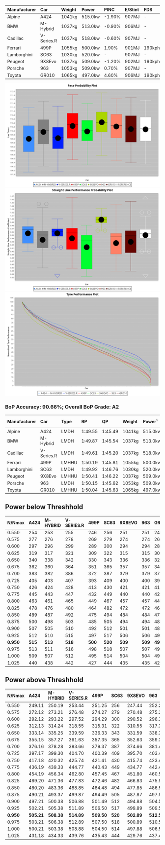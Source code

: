 | Manufacturer | Car        | Weight | Power   | PINC    | E/Stint | FDS     |
|:-|:-|:-|:-|:-|:-|:-|
| Alpine       | A424       | 1041kg | 515.0kw | -1.90%  | 907MJ   |    -    |
| BMW          | M-Hybrid   | 1037kg | 513.0kw | -0.90%  | 906MJ   |    -    |
| Cadillac     | V-Series.R | 1037kg | 518.0kw | -0.60%  | 907MJ   |    -    |
| Ferrari      | 499P       | 1055kg | 500.0kw | 1.90%   | 901MJ   | 190kph  |
| Lamborghini  | SC63       | 1030kg | 520.0kw |    -    | 907MJ   |    -    |
| Peugeot      | 9X8Evo     | 1037kg | 509.0kw | -1.20%  | 902MJ   | 190kph  |
| Porsche      | 963        | 1053kg | 509.0kw | 0.70%   | 907MJ   |    -    |
| Toyota       | GR010      | 1065kg | 497.0kw | 4.60%   | 906MJ   | 190kph  |

![PACECHART](./IMG/OFFICIAL.png)
![STRAIGHTLINEPERFORMANCECHART](./IMG/OFFICIAL_sp.png)
![TYREPERFORMANCECHART](./IMG/OFFICIAL_tw.png)

### BoP Accuracy: 90.66%; Overall BoP Grade: A2
| Manufacturer | Car        | Type  | RP      | QP      | Weight | Power¹  | Threshhold | PINC    | Power²   | E/Stint | AVG Vmax  | FDS     | RDLC | L/Stint | BOP-Grade | Model Accuracy | Model Points | Match%  | SimDiff |
|:-|:-|:-|:-|:-|:-|:-|:-|:-|:-|:-|:-|:-|:-|:-|:-|:-|:-|:-|:-|
| Alpine       | A424       | LMDH  | 1:49.55 | 1:45.49 | 1041kg | 515.0kw | 250.0kph   | -1.90%  | 505.20kw |  907MJ  | 285.66kph |    -    | 1.02 | 33      | -B2       | 97.47%         | 1810         | 82.37%  | #       |
| BMW          | M-Hybrid   | LMDH  | 1:49.87 | 1:45.54 | 1037kg | 513.0kw | 250.0kph   | -0.90%  | 508.40kw |  906MJ  | 282.46kph |    -    | 1.03 | 33      | ~A1       | 100.00%        | 3339         | 96.39%  | #       |
| Cadillac     | V-Series.R | LMDH  | 1:49.61 | 1:45.20 | 1037kg | 518.0kw | 250.0kph   | -0.60%  | 514.90kw |  907MJ  | 284.27kph |    -    | 1.03 | 33      | -B2       | 99.00%         | 6039         | 84.84%  | #       |
| Ferrari      | 499P       | LMHHU | 1:50.19 | 1:45.81 | 1055kg | 500.0kw | 250.0kph   | 1.90%   | 509.50kw |  901MJ  | 281.52kph | 190kph  | 1.04 | 33      | +A2       | 99.56%         | 7418         | 92.56%  | #       |
| Lamborghini  | SC63       | LMDH  | 1:49.92 | 1:46.76 | 1030kg | 520.0kw | 250.0kph   |    -    | 520.00kw |  907MJ  | 279.69kph |    -    | 1.07 | 33      | ~A1       | 100.00%        | 784          | 95.22%  | #       |
| Peugeot      | 9X8Evo     | LMHHU | 1:50.41 | 1:46.22 | 1037kg | 509.0kw | 250.0kph   | -1.20%  | 502.90kw |  902MJ  | 291.19kph | 190kph  | 1.02 | 33      | +B2       | 100.00%        | 1889         | 80.33%  | #       |
| Porsche      | 963        | LMDH  | 1:50.15 | 1:45.62 | 1053kg | 509.0kw | 250.0kph   | 0.70%   | 512.60kw |  907MJ  | 279.74kph |    -    | 1.02 | 33      | ~A1       | 100.00%        | 14574        | 100.00% | #       |
| Toyota       | GR010      | LMHHU | 1:50.04 | 1:45.63 | 1065kg | 497.0kw | 250.0kph   | 4.60%   | 519.90kw |  906MJ  | 280.04kph | 190kph  | 1.04 | 33      | +A2       | 97.78%         | 5323         | 93.56%  | #       |

## Power below Threshhold
| N/Nmax    | A424    | M-HYBRID | V-SERIES.R | 499P    | SC63    | 9X8EVO  | 963     | GR010   |
|:-|:-|:-|:-|:-|:-|:-|:-|:-|
|  0.550    |  254    |  253     |  255       |  246    |  256    |  251    |  251    |  245    |
|  0.575    |  277    |  276     |  278       |  269    |  279    |  274    |  274    |  267    |
|  0.600    |  297    |  296     |  299       |  289    |  300    |  294    |  294    |  287    |
|  0.625    |  319    |  317     |  321       |  309    |  322    |  315    |  315    |  307    |
|  0.650    |  340    |  338     |  342       |  330    |  343    |  336    |  336    |  328    |
|  0.675    |  362    |  360     |  364       |  351    |  365    |  357    |  357    |  349    |
|  0.700    |  383    |  382     |  386       |  372    |  387    |  379    |  379    |  370    |
|  0.725    |  405    |  403     |  407       |  393    |  409    |  400    |  400    |  391    |
|  0.750    |  426    |  424     |  428       |  413    |  430    |  421    |  421    |  411    |
|  0.775    |  445    |  443     |  447       |  432    |  449    |  440    |  440    |  429    |
|  0.800    |  463    |  461     |  465       |  449    |  467    |  457    |  457    |  446    |
|  0.825    |  478    |  476     |  480       |  464    |  482    |  472    |  472    |  461    |
|  0.850    |  489    |  487     |  492       |  475    |  494    |  484    |  484    |  472    |
|  0.875    |  500    |  498     |  503       |  485    |  505    |  494    |  494    |  482    |
|  0.900    |  507    |  505     |  510       |  492    |  512    |  501    |  501    |  489    |
|  0.925    |  512    |  510     |  515       |  497    |  517    |  506    |  506    |  494    |
| **0.950** | **515** | **513**  | **518**    | **500** | **520** | **509** | **509** | **497** |
|  0.975    |  513    |  511     |  516       |  498    |  518    |  507    |  507    |  495    |
|  1.000    |  509    |  507     |  512       |  495    |  514    |  504    |  504    |  492    |
|  1.025    |  440    |  438     |  442       |  427    |  444    |  435    |  435    |  424    |

## Power above Threshhold
| N/Nmax    | A424       | M-HYBRID   | V-SERIES.R | 499P       | SC63    | 9X8EVO     | 963        | GR010      |
|:-|:-|:-|:-|:-|:-|:-|:-|:-|
|  0.550    |  249.11    |  250.19    |  253.44    |  251.25    |  256    |  247.44    |  252.28    |  256.43    |
|  0.575    |  272.12    |  273.21    |  276.48    |  274.27    |  279    |  270.48    |  275.30    |  279.46    |
|  0.600    |  292.12    |  293.22    |  297.52    |  294.29    |  300    |  290.52    |  296.33    |  299.50    |
|  0.625    |  312.13    |  314.24    |  318.55    |  315.31    |  322    |  310.55    |  317.35    |  321.53    |
|  0.650    |  333.14    |  335.25    |  339.59    |  336.33    |  343    |  331.59    |  338.37    |  342.57    |
|  0.675    |  355.15    |  357.27    |  361.63    |  357.35    |  365    |  352.63    |  359.39    |  364.60    |
|  0.700    |  376.16    |  378.28    |  383.66    |  379.37    |  387    |  374.66    |  381.42    |  386.64    |
|  0.725    |  397.17    |  399.30    |  404.70    |  400.39    |  409    |  395.70    |  403.44    |  408.68    |
|  0.750    |  417.18    |  420.32    |  425.74    |  421.41    |  430    |  415.74    |  423.47    |  429.71    |
|  0.775    |  436.19    |  439.33    |  444.77    |  440.43    |  449    |  434.77    |  442.49    |  448.74    |
|  0.800    |  454.19    |  456.34    |  462.80    |  457.45    |  467    |  451.80    |  460.51    |  466.77    |
|  0.825    |  469.20    |  471.36    |  477.83    |  472.46    |  482    |  466.83    |  475.52    |  481.80    |
|  0.850    |  480.20    |  483.36    |  488.85    |  484.48    |  494    |  477.85    |  486.53    |  493.82    |
|  0.875    |  490.21    |  493.37    |  499.87    |  494.49    |  505    |  487.87    |  497.55    |  504.84    |
|  0.900    |  497.21    |  500.38    |  506.88    |  501.49    |  512    |  494.88    |  504.55    |  511.85    |
|  0.925    |  502.21    |  505.38    |  511.89    |  506.50    |  517    |  499.89    |  509.56    |  516.86    |
| **0.950** | **505.21** | **508.38** | **514.89** | **509.50** | **520** | **502.89** | **512.56** | **519.86** |
|  0.975    |  503.21    |  506.38    |  512.89    |  507.50    |  518    |  500.89    |  510.56    |  517.86    |
|  1.000    |  500.21    |  503.38    |  508.88    |  504.50    |  514    |  497.88    |  506.56    |  513.85    |
|  1.025    |  431.18    |  434.33    |  439.76    |  435.43    |  444    |  429.76    |  437.48    |  443.74    |
